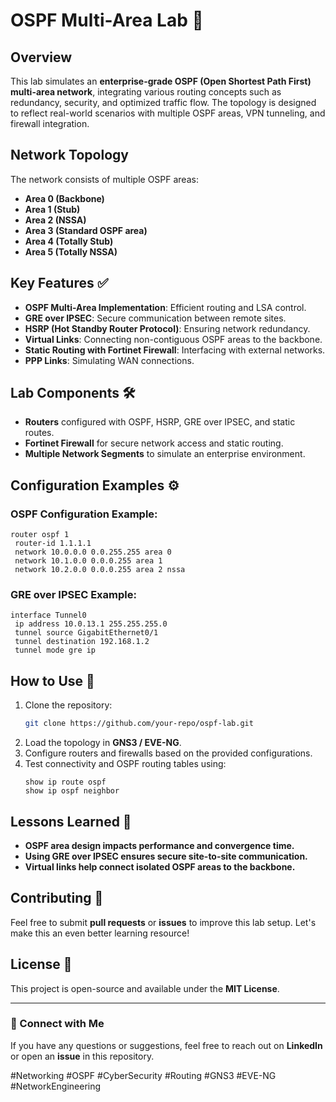 # OSPF Multi-Area Lab 🚀

## Overview
This lab simulates an **enterprise-grade OSPF (Open Shortest Path First) multi-area network**, integrating various routing concepts such as redundancy, security, and optimized traffic flow. The topology is designed to reflect real-world scenarios with multiple OSPF areas, VPN tunneling, and firewall integration.

## Network Topology
The network consists of multiple OSPF areas:
- **Area 0 (Backbone)**
- **Area 1 (Stub)**
- **Area 2 (NSSA)**
- **Area 3 (Standard OSPF area)**
- **Area 4 (Totally Stub)**
- **Area 5 (Totally NSSA)**

## Key Features ✅
- **OSPF Multi-Area Implementation**: Efficient routing and LSA control.
- **GRE over IPSEC**: Secure communication between remote sites.
- **HSRP (Hot Standby Router Protocol)**: Ensuring network redundancy.
- **Virtual Links**: Connecting non-contiguous OSPF areas to the backbone.
- **Static Routing with Fortinet Firewall**: Interfacing with external networks.
- **PPP Links**: Simulating WAN connections.

## Lab Components 🛠️
- **Routers** configured with OSPF, HSRP, GRE over IPSEC, and static routes.
- **Fortinet Firewall** for secure network access and static routing.
- **Multiple Network Segments** to simulate an enterprise environment.

## Configuration Examples ⚙️
### OSPF Configuration Example:
```cisco
router ospf 1
 router-id 1.1.1.1
 network 10.0.0.0 0.0.255.255 area 0
 network 10.1.0.0 0.0.0.255 area 1
 network 10.2.0.0 0.0.0.255 area 2 nssa
```

### GRE over IPSEC Example:
```cisco
interface Tunnel0
 ip address 10.0.13.1 255.255.255.0
 tunnel source GigabitEthernet0/1
 tunnel destination 192.168.1.2
 tunnel mode gre ip
```

## How to Use 📌
1. Clone the repository:
   ```sh
   git clone https://github.com/your-repo/ospf-lab.git
   ```
2. Load the topology in **GNS3 / EVE-NG**.
3. Configure routers and firewalls based on the provided configurations.
4. Test connectivity and OSPF routing tables using:
   ```cisco
   show ip route ospf
   show ip ospf neighbor
   ```

## Lessons Learned 📖
- **OSPF area design impacts performance and convergence time.**
- **Using GRE over IPSEC ensures secure site-to-site communication.**
- **Virtual links help connect isolated OSPF areas to the backbone.**

## Contributing 🤝
Feel free to submit **pull requests** or **issues** to improve this lab setup. Let's make this an even better learning resource!

## License 📜
This project is open-source and available under the **MIT License**.

---

### 📩 Connect with Me
If you have any questions or suggestions, feel free to reach out on **LinkedIn** or open an **issue** in this repository.

#Networking #OSPF #CyberSecurity #Routing #GNS3 #EVE-NG #NetworkEngineering
